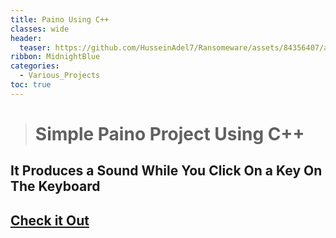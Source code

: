 ```yaml
---
title: Paino Using C++
classes: wide
header:
  teaser: https://github.com/HusseinAdel7/Ransomeware/assets/84356407/a6c880fb-9ed9-48f0-999f-93e41b3b03ec
ribbon: MidnightBlue
categories:
  - Various_Projects
toc: true
---
```



> # Simple Paino Project Using C++
## It Produces a Sound While You  Click On a Key On The Keyboard
 
 
## [Check it Out ](https://github.com/HusseinAdel7/Projects-and-Games-In-CPP/tree/main/Simple%20Piano)

